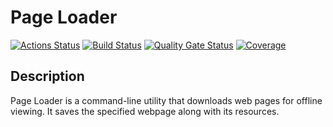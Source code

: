 # Page Loader

[![Actions Status](https://github.com/Alex-korr/backend-project-4/actions/workflows/hexlet-check.yml/badge.svg)](https://github.com/Alex-korr/backend-project-4/actions)
[![Build Status](https://github.com/Alex-korr/backend-project-4/actions/workflows/build.yml/badge.svg)](https://github.com/Alex-korr/backend-project-4/actions)
[![Quality Gate Status](https://sonarcloud.io/api/project_badges/measure?project=Alex-korr_backend-project-4&metric=alert_status)](https://sonarcloud.io/summary/new_code?id=Alex-korr_backend-project-4)
[![Coverage](https://sonarcloud.io/api/project_badges/measure?project=Alex-korr_backend-project-4&metric=coverage)](https://sonarcloud.io/summary/new_code?id=Alex-korr_backend-project-4)

## Description

Page Loader is a command-line utility that downloads web pages for offline viewing. It saves the specified webpage along with its resources.